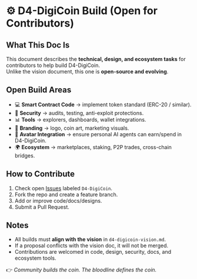 # ⚙️ D4-DigiCoin Build (Open for Contributors)  

## What This Doc Is  
This document describes the **technical, design, and ecosystem tasks** for contributors to help build D4-DigiCoin.  
Unlike the vision document, this one is **open-source and evolving**.  

## Open Build Areas  
- 💻 **Smart Contract Code** → implement token standard (ERC-20 / similar).  
- 🔐 **Security** → audits, testing, anti-exploit protections.  
- 📊 **Tools** → explorers, dashboards, wallet integrations.  
- 🎨 **Branding** → logo, coin art, marketing visuals.  
- 🤖 **Avatar Integration** → ensure personal AI agents can earn/spend in D4-DigiCoin.  
- 🌍 **Ecosystem** → marketplaces, staking, P2P trades, cross-chain bridges.  

## How to Contribute  
1. Check open [Issues](../../issues) labeled `D4-DigiCoin`.  
2. Fork the repo and create a feature branch.  
3. Add or improve code/docs/designs.  
4. Submit a Pull Request.  

## Notes  
- All builds must **align with the vision** in `d4-digicoin-vision.md`.  
- If a proposal conflicts with the vision doc, it will not be merged.  
- Contributions are welcomed in code, design, security, docs, and ecosystem tools.  

👉 *Community builds the coin. The bloodline defines the coin.*

